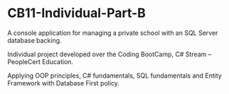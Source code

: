 # CB11-Individual-Part-B

A console application for managing a private school with an SQL Server database backing.

Individual project developed over the Coding BootCamp, C# Stream – PeopleCert Education.

Applying OOP principles, C# fundamentals, SQL fundamentals and Entity Framework with Database First policy.
